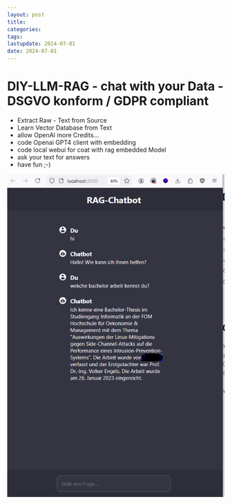 ```yaml
---
layout: post
title: 
categories: 
tags: 
lastupdate: 2024-07-01
date: 2024-07-01
---
```


# DIY-LLM-RAG - chat with your Data - DSGVO konform / GDPR compliant 

- Extract Raw - Text from Source 
- Learn Vector Database from Text 
- allow OpenAI more Credits... 
- code Openai GPT4 client with embedding 
- code local webui for coat with rag embedded Model 
- ask your text for answers 
- have fun ;-) 



![](../pics/2024-07-01-DIY-LLM-RAG_image_1.png)


